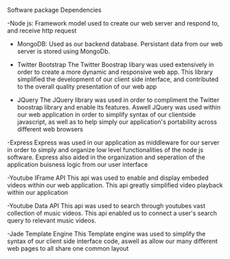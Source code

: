 Software package Dependencies

-Node js:
Framework model used to create our web server and respond to, and receive http request

- MongoDB:
Used as our backend database. Persistant data from our web server is stored using MongoDb.


- Twitter Bootstrap
The Twitter Boostrap libary was used extensively in order to create a more dynamic and responsive web app.
This library simplified the development of our client side interface, and contributed to the overall quality presentation of our web app

- JQuery
The JQuery library was used in order to compliment the Twitter boostrap library and enable its features.
Aswell JQuery was used within our web application in order to simplify syntax of our clientside javascript, 
as well as to help simply our application's portability across different web browsers


-Express
Express was used in our application as  middleware for our server in order to simply and organize low level functionalities 
of the node js software. Express also aided in the organization and seperation of the application buisness logic from our user interface 

-Youtube IFrame API
This api was used to enable and display embeded videos within our web application. This api greatly simplified video playback 
within our application

-Youtube Data API
This api was used to search through youtubes vast collection of music videos. This api enabled us to connect a user's search query to 
relevant music videos.

-Jade Template Engine
This Template engine was used to simplify the syntax of our client side interface code, aswell as allow our many different web pages
to all share one common layout